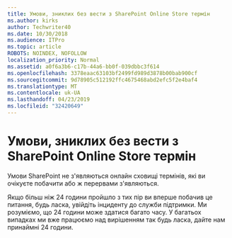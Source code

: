 ```yaml
---
title: Умови, зниклих без вести з SharePoint Online Store термін
ms.author: kirks
author: Techwriter40
ms.date: 10/30/2018
ms.audience: ITPro
ms.topic: article
ROBOTS: NOINDEX, NOFOLLOW
localization_priority: Normal
ms.assetid: a0f6a3b6-c17b-44a6-bb0f-039dbbc3f614
ms.openlocfilehash: 3378eaac63103bf2499fd989d3878b00bab900cf
ms.sourcegitcommit: 9d78905c512192ffc4675468abd2efc5f2e4baf4
ms.translationtype: MT
ms.contentlocale: uk-UA
ms.lasthandoff: 04/23/2019
ms.locfileid: "32420649"
---
```

# <a name="terms-missing-from-sharepoint-online-term-store"></a>Умови, зниклих без вести з SharePoint Online Store термін

Умови SharePoint не з'являються онлайн сховищі термінів, які ви очікуєте побачити або ж перервами з'являються.
  
Якщо більш ніж 24 години пройшло з тих пір ви вперше побачив це питання, будь ласка, увійдіть інциденту до служби підтримки. Ми розуміємо, що 24 години може здатися багато часу. У багатьох випадках ми вже працюємо над вирішенням так будь ласка, дайте нам принаймні 24 години.
  

